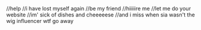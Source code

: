 //help
//i have lost myself again
//be my friend
//hiiiiire me
//let me do your website
//im' sick of dishes and cheeeeese
//and i miss when sia wasn't the wig influencer wtf go away
